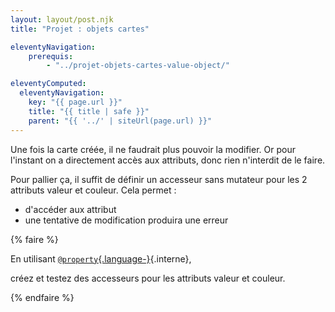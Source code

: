 ```yaml
---
layout: layout/post.njk 
title: "Projet : objets cartes"

eleventyNavigation:
    prerequis:
        - "../projet-objets-cartes-value-object/"

eleventyComputed:
  eleventyNavigation:
    key: "{{ page.url }}"
    title: "{{ title | safe }}"
    parent: "{{ '../' | siteUrl(page.url) }}"
---
```


Une fois la carte créée, il ne faudrait plus pouvoir la modifier. Or pour l'instant on a directement accès aux attributs, donc rien n'interdit de le faire.

Pour pallier ça, il suffit de définir un accesseur sans mutateur pour les 2 attributs valeur et couleur. Cela permet :

- d'accéder aux attribut
- une tentative de modification produira une erreur

{% faire %}

En utilisant [`@property`{.language-}](../projet-objets-dés#property){.interne},

créez et testez des accesseurs pour les attributs valeur et couleur.

{% endfaire %}
